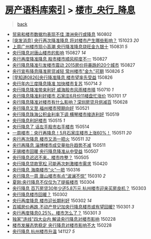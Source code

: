 [房产语料库索引](../../README.md)  > [楼市_央行_降息](楼市_央行_降息.md)
====
> [back](../README.md)

- [贸易和楼市数据均表现不佳 澳洲央行或降息](http://jkwz.applinzi.com/ittc/6861722092550226949.html#%E8%B4%B8%E6%98%93%E5%92%8C%E6%A5%BC%E5%B8%82%E6%95%B0%E6%8D%AE%E5%9D%87%E8%A1%A8%E7%8E%B0%E4%B8%8D%E4%BD%B3+%E6%BE%B3%E6%B4%B2%E5%A4%AE%E8%A1%8C%E6%88%96%E9%99%8D%E6%81%AF) 160802  
- [[突发消息] 央行再次降准降息  将对楼市产生哪些影响？](http://jkwz.applinzi.com/ittc/6756491192130012165.html#%5B%E7%AA%81%E5%8F%91%E6%B6%88%E6%81%AF%5D+%E5%A4%AE%E8%A1%8C%E5%86%8D%E6%AC%A1%E9%99%8D%E5%87%86%E9%99%8D%E6%81%AF++%E5%B0%86%E5%AF%B9%E6%A5%BC%E5%B8%82%E4%BA%A7%E7%94%9F%E5%93%AA%E4%BA%9B%E5%BD%B1%E5%93%8D%EF%BC%9F) 151023 *20* 
- [上周广州楼市现小高潮 央行降准降息烧旺金九银十](http://jkwz.applinzi.com/ittc/6736732328229716996.html#%E4%B8%8A%E5%91%A8%E5%B9%BF%E5%B7%9E%E6%A5%BC%E5%B8%82%E7%8E%B0%E5%B0%8F%E9%AB%98%E6%BD%AE+%E5%A4%AE%E8%A1%8C%E9%99%8D%E5%87%86%E9%99%8D%E6%81%AF%E7%83%A7%E6%97%BA%E9%87%91%E4%B9%9D%E9%93%B6%E5%8D%81) 150831 *5* 
- [央行降息对唐山楼市的影响](http://jkwz.applinzi.com/ittc/6735174625195082757.html#%E5%A4%AE%E8%A1%8C%E9%99%8D%E6%81%AF%E5%AF%B9%E5%94%90%E5%B1%B1%E6%A5%BC%E5%B8%82%E7%9A%84%E5%BD%B1%E5%93%8D) 150827 *14* 
- [央行再度降准降息 股市楼市顺风程度不一](http://jkwz.applinzi.com/ittc/6735067989746566148.html#%E5%A4%AE%E8%A1%8C%E5%86%8D%E5%BA%A6%E9%99%8D%E5%87%86%E9%99%8D%E6%81%AF+%E8%82%A1%E5%B8%82%E6%A5%BC%E5%B8%82%E9%A1%BA%E9%A3%8E%E7%A8%8B%E5%BA%A6%E4%B8%8D%E4%B8%80) 150827  
- [央行降息降准引发楼市震动 2015房价将暴跌的20个城市](http://jkwz.applinzi.com/ittc/6735013091475719173.html#%E5%A4%AE%E8%A1%8C%E9%99%8D%E6%81%AF%E9%99%8D%E5%87%86%E5%BC%95%E5%8F%91%E6%A5%BC%E5%B8%82%E9%9C%87%E5%8A%A8+2015%E6%88%BF%E4%BB%B7%E5%B0%86%E6%9A%B4%E8%B7%8C%E7%9A%8420%E4%B8%AA%E5%9F%8E%E5%B8%82) 150827  
- [央行宣布降息降准房贷减轻 常州楼市&quot;金九&quot;可期](http://jkwz.applinzi.com/ittc/6734769820232958980.html#%E5%A4%AE%E8%A1%8C%E5%AE%A3%E5%B8%83%E9%99%8D%E6%81%AF%E9%99%8D%E5%87%86%E6%88%BF%E8%B4%B7%E5%87%8F%E8%BD%BB+%E5%B8%B8%E5%B7%9E%E6%A5%BC%E5%B8%82%26quot%3B%E9%87%91%E4%B9%9D%26quot%3B%E5%8F%AF%E6%9C%9F) 150826 *5* 
- [[早知道0826]央行降准降息 楼市望率先受益](http://jkwz.applinzi.com/ittc/6734767921857020932.html#%5B%E6%97%A9%E7%9F%A5%E9%81%930826%5D%E5%A4%AE%E8%A1%8C%E9%99%8D%E5%87%86%E9%99%8D%E6%81%AF+%E6%A5%BC%E5%B8%82%E6%9C%9B%E7%8E%87%E5%85%88%E5%8F%97%E7%9B%8A) 150826  
- [央行年内三度降息降准 加快楼市复苏](http://jkwz.applinzi.com/ittc/547650614964157136.html#%E5%A4%AE%E8%A1%8C%E5%B9%B4%E5%86%85%E4%B8%89%E5%BA%A6%E9%99%8D%E6%81%AF%E9%99%8D%E5%87%86+%E5%8A%A0%E5%BF%AB%E6%A5%BC%E5%B8%82%E5%A4%8D%E8%8B%8F) 150714 *3* 
- [央行降息降准带来利好 威海股市风雨楼市晴](http://jkwz.applinzi.com/ittc/547650614971894806.html#%E5%A4%AE%E8%A1%8C%E9%99%8D%E6%81%AF%E9%99%8D%E5%87%86%E5%B8%A6%E6%9D%A5%E5%88%A9%E5%A5%BD+%E5%A8%81%E6%B5%B7%E8%82%A1%E5%B8%82%E9%A3%8E%E9%9B%A8%E6%A5%BC%E5%B8%82%E6%99%B4) 150710 *1* 
- [央行降息降准利好楼市 石家庄6月份11楼盘忙涨价](http://jkwz.applinzi.com/ittc/547650611416019784.html#%E5%A4%AE%E8%A1%8C%E9%99%8D%E6%81%AF%E9%99%8D%E5%87%86%E5%88%A9%E5%A5%BD%E6%A5%BC%E5%B8%82+%E7%9F%B3%E5%AE%B6%E5%BA%846%E6%9C%88%E4%BB%BD11%E6%A5%BC%E7%9B%98%E5%BF%99%E6%B6%A8%E4%BB%B7) 150701 *17* 
- [央行降息降准对楼市有什么影响？深圳房贷月供减百](http://jkwz.applinzi.com/ittc/547650611424558189.html#%E5%A4%AE%E8%A1%8C%E9%99%8D%E6%81%AF%E9%99%8D%E5%87%86%E5%AF%B9%E6%A5%BC%E5%B8%82%E6%9C%89%E4%BB%80%E4%B9%88%E5%BD%B1%E5%93%8D%EF%BC%9F%E6%B7%B1%E5%9C%B3%E6%88%BF%E8%B4%B7%E6%9C%88%E4%BE%9B%E5%87%8F%E7%99%BE) 150628  
- [央行降息又至 福州楼市预期向好](http://jkwz.applinzi.com/ittc/547650611408515481.html#%E5%A4%AE%E8%A1%8C%E9%99%8D%E6%81%AF%E5%8F%88%E8%87%B3+%E7%A6%8F%E5%B7%9E%E6%A5%BC%E5%B8%82%E9%A2%84%E6%9C%9F%E5%90%91%E5%A5%BD) 150521  
- [央行降息珠海公积金利率下调 横琴楼市接连利好](http://jkwz.applinzi.com/ittc/547650611413905312.html#%E5%A4%AE%E8%A1%8C%E9%99%8D%E6%81%AF%E7%8F%A0%E6%B5%B7%E5%85%AC%E7%A7%AF%E9%87%91%E5%88%A9%E7%8E%87%E4%B8%8B%E8%B0%83+%E6%A8%AA%E7%90%B4%E6%A5%BC%E5%B8%82%E6%8E%A5%E8%BF%9E%E5%88%A9%E5%A5%BD) 150519  
- [央行降息利好楼市](http://jkwz.applinzi.com/ittc/547650611412587686.html#%E5%A4%AE%E8%A1%8C%E9%99%8D%E6%81%AF%E5%88%A9%E5%A5%BD%E6%A5%BC%E5%B8%82) 150515 *1* 
- [央行降息了 话左手股市右手楼市](http://jkwz.applinzi.com/ittc/547650611410892511.html#%E5%A4%AE%E8%A1%8C%E9%99%8D%E6%81%AF%E4%BA%86+%E8%AF%9D%E5%B7%A6%E6%89%8B%E8%82%A1%E5%B8%82%E5%8F%B3%E6%89%8B%E6%A5%BC%E5%B8%82) 150514  
- [一周楼市：央行再降息！5月石家庄楼市上涨60%！](http://jkwz.applinzi.com/ittc/547650611412302776.html#%E4%B8%80%E5%91%A8%E6%A5%BC%E5%B8%82%EF%BC%9A%E5%A4%AE%E8%A1%8C%E5%86%8D%E9%99%8D%E6%81%AF%EF%BC%815%E6%9C%88%E7%9F%B3%E5%AE%B6%E5%BA%84%E6%A5%BC%E5%B8%82%E4%B8%8A%E6%B6%A860%25%EF%BC%81) 150511 *20* 
- [央行再次降息  楼市又添一把火](http://jkwz.applinzi.com/ittc/547650611411400321.html#%E5%A4%AE%E8%A1%8C%E5%86%8D%E6%AC%A1%E9%99%8D%E6%81%AF++%E6%A5%BC%E5%B8%82%E5%8F%88%E6%B7%BB%E4%B8%80%E6%8A%8A%E7%81%AB) 150511 *32* 
- [央行再降息 淄博楼市成交量抬升趋势不减](http://jkwz.applinzi.com/ittc/547650611413563959.html#%E5%A4%AE%E8%A1%8C%E5%86%8D%E9%99%8D%E6%81%AF+%E6%B7%84%E5%8D%9A%E6%A5%BC%E5%B8%82%E6%88%90%E4%BA%A4%E9%87%8F%E6%8A%AC%E5%8D%87%E8%B6%8B%E5%8A%BF%E4%B8%8D%E5%87%8F) 150511  
- [无锡楼市回暖 央行降息降准从中受益](http://jkwz.applinzi.com/ittc/547650611408444410.html#%E6%97%A0%E9%94%A1%E6%A5%BC%E5%B8%82%E5%9B%9E%E6%9A%96+%E5%A4%AE%E8%A1%8C%E9%99%8D%E6%81%AF%E9%99%8D%E5%87%86%E4%BB%8E%E4%B8%AD%E5%8F%97%E7%9B%8A) 150507  
- [央行降息迟迟不来，楼市咋整？](http://jkwz.applinzi.com/ittc/547650611409546384.html#%E5%A4%AE%E8%A1%8C%E9%99%8D%E6%81%AF%E8%BF%9F%E8%BF%9F%E4%B8%8D%E6%9D%A5%EF%BC%8C%E6%A5%BC%E5%B8%82%E5%92%8B%E6%95%B4%EF%BC%9F) 150505  
- [央行降息贷款宽松 可能再次刺激楼市需求](http://jkwz.applinzi.com/ittc/547650611405761859.html#%E5%A4%AE%E8%A1%8C%E9%99%8D%E6%81%AF%E8%B4%B7%E6%AC%BE%E5%AE%BD%E6%9D%BE+%E5%8F%AF%E8%83%BD%E5%86%8D%E6%AC%A1%E5%88%BA%E6%BF%80%E6%A5%BC%E5%B8%82%E9%9C%80%E6%B1%82) 150420  
- [央行降息 海南楼市“火”一把](http://jkwz.applinzi.com/ittc/547650611397252193.html#%E5%A4%AE%E8%A1%8C%E9%99%8D%E6%81%AF+%E6%B5%B7%E5%8D%97%E6%A5%BC%E5%B8%82%E2%80%9C%E7%81%AB%E2%80%9D%E4%B8%80%E6%8A%8A) 150316  
- [央行降息一周 唐山楼市有点“波澜不惊”](http://jkwz.applinzi.com/ittc/547650611395477481.html#%E5%A4%AE%E8%A1%8C%E9%99%8D%E6%81%AF%E4%B8%80%E5%91%A8+%E5%94%90%E5%B1%B1%E6%A5%BC%E5%B8%82%E6%9C%89%E7%82%B9%E2%80%9C%E6%B3%A2%E6%BE%9C%E4%B8%8D%E6%83%8A%E2%80%9D) 150310 *2* 
- [夏刚:央行降息不仅仅为了提振楼市](http://jkwz.applinzi.com/ittc/547650611395664229.html#%E5%A4%8F%E5%88%9A%3A%E5%A4%AE%E8%A1%8C%E9%99%8D%E6%81%AF%E4%B8%8D%E4%BB%85%E4%BB%85%E4%B8%BA%E4%BA%86%E6%8F%90%E6%8C%AF%E6%A5%BC%E5%B8%82) 150304  
- [央行降息 百万房贷30年少还5.8万元 杭州楼市迎来买房良机？](http://jkwz.applinzi.com/ittc/547650611394175118.html#%E5%A4%AE%E8%A1%8C%E9%99%8D%E6%81%AF+%E7%99%BE%E4%B8%87%E6%88%BF%E8%B4%B730%E5%B9%B4%E5%B0%91%E8%BF%985.8%E4%B8%87%E5%85%83+%E6%9D%AD%E5%B7%9E%E6%A5%BC%E5%B8%82%E8%BF%8E%E6%9D%A5%E4%B9%B0%E6%88%BF%E8%89%AF%E6%9C%BA%EF%BC%9F) 150303  
- [央行降息楼市回暖？](http://jkwz.applinzi.com/ittc/547650611392656891.html#%E5%A4%AE%E8%A1%8C%E9%99%8D%E6%81%AF%E6%A5%BC%E5%B8%82%E5%9B%9E%E6%9A%96%EF%BC%9F) 150302  
- [央行再度降息 楼市迎长期利好](http://jkwz.applinzi.com/ittc/547650611395170917.html#%E5%A4%AE%E8%A1%8C%E5%86%8D%E5%BA%A6%E9%99%8D%E6%81%AF+%E6%A5%BC%E5%B8%82%E8%BF%8E%E9%95%BF%E6%9C%9F%E5%88%A9%E5%A5%BD) 150302 *14* 
- [百城房价再跌 不动产登记加央行降息楼市或有望回暖?](http://jkwz.applinzi.com/ittc/547650611395649334.html#%E7%99%BE%E5%9F%8E%E6%88%BF%E4%BB%B7%E5%86%8D%E8%B7%8C+%E4%B8%8D%E5%8A%A8%E4%BA%A7%E7%99%BB%E8%AE%B0%E5%8A%A0%E5%A4%AE%E8%A1%8C%E9%99%8D%E6%81%AF%E6%A5%BC%E5%B8%82%E6%88%96%E6%9C%89%E6%9C%9B%E5%9B%9E%E6%9A%96%3F) 150301 *3* 
- [央行再度降息0.25%，楼市怎么了？](http://jkwz.applinzi.com/ittc/547650611395031141.html#%E5%A4%AE%E8%A1%8C%E5%86%8D%E5%BA%A6%E9%99%8D%E6%81%AF0.25%25%EF%BC%8C%E6%A5%BC%E5%B8%82%E6%80%8E%E4%B9%88%E4%BA%86%EF%BC%9F) 150301 *3* 
- [独家&quot;连线&quot;四大业内 解读央行降息对楼市影响](http://jkwz.applinzi.com/ittc/547650611392438335.html#%E7%8B%AC%E5%AE%B6%26quot%3B%E8%BF%9E%E7%BA%BF%26quot%3B%E5%9B%9B%E5%A4%A7%E4%B8%9A%E5%86%85+%E8%A7%A3%E8%AF%BB%E5%A4%AE%E8%A1%8C%E9%99%8D%E6%81%AF%E5%AF%B9%E6%A5%BC%E5%B8%82%E5%BD%B1%E5%93%8D) 150228  
- [楼市发展态势稳定 央行降息对楼市影响不大](http://jkwz.applinzi.com/ittc/547650611393167635.html#%E6%A5%BC%E5%B8%82%E5%8F%91%E5%B1%95%E6%80%81%E5%8A%BF%E7%A8%B3%E5%AE%9A+%E5%A4%AE%E8%A1%8C%E9%99%8D%E6%81%AF%E5%AF%B9%E6%A5%BC%E5%B8%82%E5%BD%B1%E5%93%8D%E4%B8%8D%E5%A4%A7) 150228  
- [央行降息 杭州楼市升温](http://jkwz.applinzi.com/ittc/547650611380244118.html#%E5%A4%AE%E8%A1%8C%E9%99%8D%E6%81%AF+%E6%9D%AD%E5%B7%9E%E6%A5%BC%E5%B8%82%E5%8D%87%E6%B8%A9) 141127 *5* 
